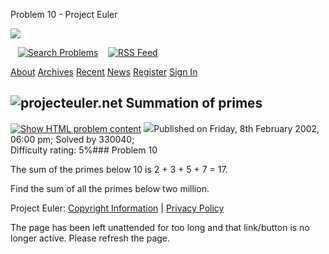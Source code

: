 







Problem 10 - Project Euler










![](themes/20210213/logo_default.png)

   [![Search Problems](images/icons/search_engine.png "Search Problems")](search)    [![RSS Feed](images/icons/news_feed.png "RSS Feed")](rss2_euler.xml)

 

[About](about "About")
[Archives](archives "Archives")
[Recent](recent "Recent")
[News](news "News")
[Register](register "Register")
[Sign In](sign_in "Sign In")

 

![projecteuler.net](images/clipart/print_page_logo.png)
Summation of primes
-------------------

[![](images/icons/file_html.png "Show HTML problem content")](minimal=10) ![](images/icons/info.png)Published on Friday, 8th February 2002, 06:00 pm; Solved by 330040;  
Difficulty rating: 5%### Problem 10



The sum of the primes below 10 is 2 + 3 + 5 + 7 = 17.


Find the sum of all the primes below two million.


  

  
 
 

Project Euler: [Copyright Information](copyright) | [Privacy Policy](privacy)
 


The page has been left unattended for too long and that link/button is no longer active. Please refresh the page.



 



